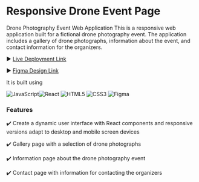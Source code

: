 <h1>Responsive Drone Event Page</h1>

Drone Photography Event Web Application
This is a responsive web application built for a fictional drone photography event. The application includes a gallery of drone photographs, information about the event, and contact information for the organizers.

:arrow_forward: [Live Deployment Link](https://responsive-drone-page.vercel.app/)

:arrow_forward: [Figma Design Link](https://www.figma.com/file/Z3lglo2FLnwFAbHVnvw1cm/Drones?node-id=0-1&t=GY1yLsl4KZ1rZzvz-0)

It is built using <br>

 ![JavaScript](https://img.shields.io/badge/javascript-%23323330.svg?style=for-the-badge&logo=javascript&logoColor=%23F7DF1E)![React](https://img.shields.io/badge/react-%2320232a.svg?style=for-the-badge&logo=react&logoColor=%2361DAFB) ![HTML5](https://img.shields.io/badge/html5-%23E34F26.svg?style=for-the-badge&logo=html5&logoColor=white) ![CSS3](https://img.shields.io/badge/css3-%231572B6.svg?style=for-the-badge&logo=css3&logoColor=white) ![Figma](https://img.shields.io/badge/figma-%23F24E1E.svg?style=for-the-badge&logo=figma&logoColor=white)
 <br>

### Features

:heavy_check_mark: Create a dynamic user interface with React components and responsive versions adapt to desktop and mobile screen devices

:heavy_check_mark: Gallery page with a selection of drone photographs

:heavy_check_mark: Information page about the drone photography event

:heavy_check_mark: Contact page with information for contacting the organizers



